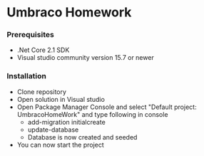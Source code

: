 # Umbraco Homework

### Prerequisites

- .Net Core 2.1 SDK
- Visual studio community version 15.7 or newer
### Installation
- Clone repository
- Open solution in Visual studio
- Open Package Manager Console and select "Default project: UmbracoHomeWork" and type following in console
    -   add-migration initialcreate
    -   update-database
    -   Database is now created and seeded
- You can now start the project

